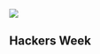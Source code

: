 ![](https://github.com/ineedblood/hackersweek3/blob/master/app/images/escudo.png?raw=true)
## Hackers Week
